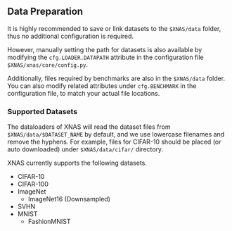 ## Data Preparation

It is highly recommended to save or link datasets to the `$XNAS/data` folder, thus no additional configuration is required. 

However, manually setting the path for datasets is also available by modifying the `cfg.LOADER.DATAPATH` attribute in the configuration file `$XNAS/xnas/core/config.py`.

Additionally, files required by benchmarks are also in the `$XNAS/data` folder. You can also modify related attributes under `cfg.BENCHMARK` in the configuration file, to match your actual file locations.


### Supported Datasets

The dataloaders of XNAS will read the dataset files from `$XNAS/data/$DATASET_NAME` by default, and we use lowercase filenames and remove the hyphens. For example, files for CIFAR-10 should be placed (or auto downloaded) under `$XNAS/data/cifar/` directory.

XNAS currently supports the following datasets.

- CIFAR-10
- CIFAR-100
- ImageNet
  - ImageNet16 (Downsampled)
- SVHN
- MNIST
  - FashionMNIST

